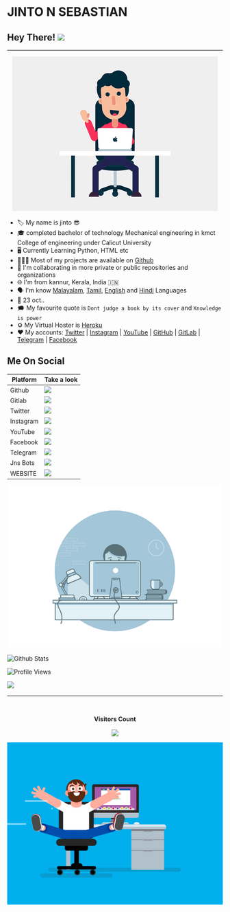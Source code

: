 # JINTO N SEBASTIAN
## Hey There! <img src="https://raw.githubusercontent.com/MartinHeinz/MartinHeinz/master/wave.gif" width="25px">
---
<p align="center">
  <a href="https://t.me/jintons"><img src="https://github.com/jinto4638/jinto4638/blob/main/giphy.gif"></a>
    </p>


- 🏷️ My name is jinto 😎
- 🎓 completed bachelor of technology Mechanical engineering in kmct College of engineering under Calicut University
- 🖥️ Currently Learning Python, HTML etc
- 👨🏻‍💻 Most of my projects are available on [Github](https://github.com/jinto4638?tab=repositories)
- 🔭 I'm collaborating in more private or public repositories and organizations
- 🌐 I'm from kannur, Kerala, India 🇮🇳
- 🗣️ I'm know [Malayalam](https://google.com/search?q=Malayalam), [Tamil](https://google.com/search?q=Tamil), [English](https://google.com/search?q=English) and [Hindi](https://google.com/search?q=hindi) Languages
- 🎂 23 oct..
- 🗯️ My favourite quote is `Dont judge a book by its cover` and `Knowledge is power`
- ⚙️ My Virtual Hoster is [Heroku](https://heroku.com)
- ❤️ My accounts:
[Twitter](https://twitter.com/jinto4638) |
[Instagram](https://instagram.com/jintonsebastian) |
[YouTube](https://youtube.com/c/jintonsebastian) |
[GitHub](https://github.com/jinto4638) |
[GitLab](https://gitlab.com/jinto4638) |
[Telegram](https://telegram.me/jintons) |
[Facebook](https://www.fb.com/jintonsebastian)

## Me On Social

| **Platform**  |    Take a look       |
|---------------|---------------------|
|   Github      | <a href="https://github.com/jinto4638"><img src="https://img.shields.io/badge/GitHub-100000?style=for-the-badge&logo=github&logoColor=white"></a> |
|   Gitlab      | <a href="https://gitlab.com/Itz-mrk"><img src="https://img.shields.io/badge/GitLab-330F63?style=for-the-badge&logo=gitlab&logoColor=white"></a> |
|   Twitter     | <a href="https://twitter.com/jinto4638"><img src="https://img.shields.io/badge/Twitter-1DA1F2?style=for-the-badge&logo=twitter&logoColor=white"></a> |
|   Instagram   | <a href="https://Instagram.com/jintonsebastian"><img src="https://img.shields.io/badge/Instagram-ff69b4?style=for-the-badge&logo=Instagram&logoColor=white"></a> |
|   YouTube     | <a href="https://youtube.com/c/jintonsebastian"><img src="https://img.shields.io/badge/youtube-ff3333?style=for-the-badge&logo=YouTube&logoColor=white"></a> |
|   Facebook    | <a href="https://fb.com/jintonsebastian"><img src="https://img.shields.io/badge/Facebook-3b5998?style=for-the-badge&logo=Facebook&logoColor=white"></a> |
|   Telegram    | <a href="https://t.me/jintons"><img src="https://img.shields.io/badge/telegram-0088cc?style=for-the-badge&logo=telegram&logoColor=white"></a> |
|   Jns Bots    | <a href="https://t.me/jNs_BOTS"><img src="https://img.shields.io/badge/ＪƝ⟆ ᗷ〇Ƭ⟆-F6BE00.svg?logo=telegram"></a> |
|   WEBSITE     | <a href="https://jinto4638.github.io/jinto-n-sebastian"><img src="https://img.shields.io/badge/JINTO N SEBASTIAN-E41B17?style=for-the-badge&logo=Round&logoColor=white"></a> |



<p align="right">
  <a href="https://t.me/jintons"><img src="https://github.com/jinto4638/jinto4638/blob/main/b949c86a570df07a7440abe39405834c.gif"></a>
    </p>



<p align="middle">
  
![Github Stats](https://github-readme-stats.vercel.app/api?username=jinto4638&show_icons=true&title_color=fff&icon_color=79ff97&text_color=9f9f9f&bg_color=151515)

![Profile Views](https://hits.seeyoufarm.com/api/count/incr/badge.svg?url=https://github.com/JINTO4638/&title=Profile%20Views)    
 
 <a href="https://jinto4638.github.io/jinto-n-sebastian"><img src="https://img.shields.io/badge/WEBSITE-BLACK.svg?logo=logos:yii"></a>
</p>

---

<br><p align="center"><b>Visitors Count</b></p>  
<p align="center"><img align="center" src="https://profile-counter.glitch.me/{JINTO4638}/count.svg" /></p> 
<p align="right">
  <a href="https://t.me/jintons"><img src="https://github.com/jinto4638/jinto4638/blob/main/ce694f560636dffcf42ecf40d4f2f962.gif"></a>
    </p>
